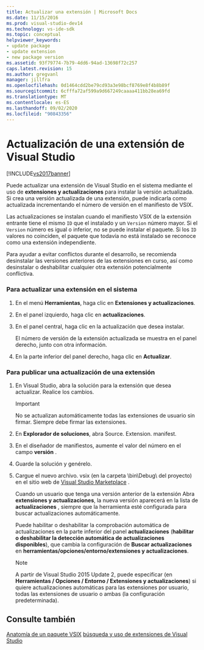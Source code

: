 ```yaml
---
title: Actualizar una extensión | Microsoft Docs
ms.date: 11/15/2016
ms.prod: visual-studio-dev14
ms.technology: vs-ide-sdk
ms.topic: conceptual
helpviewer_keywords:
- update package
- update extension
- new package version
ms.assetid: 93f79774-7b79-4dd6-94ad-13698f72c257
caps.latest.revision: 15
ms.author: gregvanl
manager: jillfra
ms.openlocfilehash: 0d1464cdd2be79cd93a3e98bcf8769e8f4b8b89f
ms.sourcegitcommit: 6cfffa72af599a9d667249caaaa411bb28ea69fd
ms.translationtype: MT
ms.contentlocale: es-ES
ms.lasthandoff: 09/02/2020
ms.locfileid: "90843356"
---
```

# <a name="how-to-update-a-visual-studio-extension"></a>Actualización de una extensión de Visual Studio
[!INCLUDE[vs2017banner](../includes/vs2017banner.md)]

Puede actualizar una extensión de Visual Studio en el sistema mediante el uso de **extensiones y actualizaciones** para instalar la versión actualizada. Si crea una versión actualizada de una extensión, puede indicarla como actualizada incrementando el número de versión en el manifiesto de VSIX.

 Las actualizaciones se instalan cuando el manifiesto VSIX de la extensión entrante tiene el mismo `ID` que el instalado y un `Version` número mayor. Si el `Version` número es igual o inferior, no se puede instalar el paquete. Si los `ID` valores no coinciden, el paquete que todavía no está instalado se reconoce como una extensión independiente.

 Para ayudar a evitar conflictos durante el desarrollo, se recomienda desinstalar las versiones anteriores de las extensiones en curso, así como desinstalar o deshabilitar cualquier otra extensión potencialmente conflictiva.

### <a name="to-update-an-extension-on-your-system"></a>Para actualizar una extensión en el sistema

1. En el menú **Herramientas**, haga clic en **Extensiones y actualizaciones**.

2. En el panel izquierdo, haga clic en **actualizaciones**.

3. En el panel central, haga clic en la actualización que desea instalar.

     El número de versión de la extensión actualizada se muestra en el panel derecho, junto con otra información.

4. En la parte inferior del panel derecho, haga clic en **Actualizar**.

### <a name="to-publish-an-update-of-an-extension"></a>Para publicar una actualización de una extensión

1. En Visual Studio, abra la solución para la extensión que desea actualizar. Realice los cambios.

    > [!IMPORTANT]
    > No se actualizan automáticamente todas las extensiones de usuario sin firmar. Siempre debe firmar las extensiones.

2. En **Explorador de soluciones**, abra Source. Extension. manifest.

3. En el diseñador de manifiestos, aumente el valor del número en el campo **versión** .

4. Guarde la solución y genérelo.

5. Cargue el nuevo archivo. vsix (en la carpeta \bin\Debug\ del proyecto) en el sitio web de [Visual Studio Marketplace](https://marketplace.visualstudio.com/) .

     Cuando un usuario que tenga una versión anterior de la extensión Abra **extensiones y actualizaciones**, la nueva versión aparecerá en la lista de **actualizaciones** , siempre que la herramienta esté configurada para buscar actualizaciones automáticamente.

     Puede habilitar o deshabilitar la comprobación automática de actualizaciones en la parte inferior del panel **actualizaciones** (**habilitar o deshabilitar la detección automática de actualizaciones disponibles**), que cambia la configuración de **Buscar actualizaciones** en **herramientas/opciones/entorno/extensiones y actualizaciones**.

    > [!NOTE]
    > A partir de Visual Studio 2015 Update 2, puede especificar (en **Herramientas / Opciones / Entorno / Extensiones y actualizaciones**) si quiere actualizaciones automáticas para las extensiones por usuario, todas las extensiones de usuario o ambas (la configuración predeterminada).

## <a name="see-also"></a>Consulte también
 [Anatomía de un paquete VSIX](../extensibility/anatomy-of-a-vsix-package.md) [búsqueda y uso de extensiones de Visual Studio](../ide/finding-and-using-visual-studio-extensions.md)
